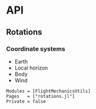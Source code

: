 # API

## Rotations

### Coordinate systems

- Earth
- Local horizon
- Body
- Wind

```@autodocs
Modules = [FlightMechanicsUtils]
Pages   = ["rotations.jl"]
Private = false
```